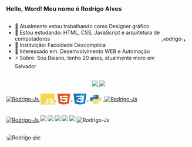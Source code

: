 ###  Hello, Word!  Meu nome é Rodrigo Alves
##
- 👔 Atualmente estou trabalhando como Designer gráfico  
- 📝 Estou estudando: HTML, CSS, JavaScript e arquitetura de computadores <img align="right" alt="Rodrigo-pic" height="110" style="border-radius:100px;" src="http://clubedosgeeks.com.br/wp-content/uploads/2016/01/dormrm.gif">
- 🏦 Instituição: Faculdade Descomplica 
- 🤔 Interessado em: Desemvolvimento WEB e Automação
- ⚡ Sobre: Sou Baiano, tenho 20 anos, atualmente moro em Salvador

##

<div align="center">
  <a href="https://github.com/Rodrigo-ads0">
  <img height="130em" src="https://github-readme-stats.vercel.app/api?username=Rodrigo-ads0&show_icons=true&theme=tokyonight&include_all_commits=true&count_private=true"/>
 <img height="130em" src="https://github-readme-stats.vercel.app/api/top-langs/?username=Rodrigo-ads0&layout=compact&langs_count=7&theme=tokyonight"/>
   
</div>

<div style="display: inline_block"><br>
  <img align="center" alt="Rodrigo-Js" height="15" width="330" src="https://cdn.discordapp.com/attachments/625159978419748909/1008961303383117864/a.png">
  <img align="center" alt="Rodrigo-Js" height="30" width="40" src="https://raw.githubusercontent.com/devicons/devicon/master/icons/javascript/javascript-plain.svg">
  <img align="center" alt="Rodrigo-HTML" height="30" width="40" src="https://raw.githubusercontent.com/devicons/devicon/master/icons/html5/html5-original.svg">
  <img align="center" alt="Rodrigo-CSS" height="30" width="40" src="https://raw.githubusercontent.com/devicons/devicon/master/icons/css3/css3-original.svg">
  <img align="center" alt="Rodrigo-Python" height="30" width="40" src="https://raw.githubusercontent.com/devicons/devicon/master/icons/python/python-original.svg">
  <img align="center" alt="Rodrigo-Js" height="15" width="330" src="https://cdn.discordapp.com/attachments/625159978419748909/1008961303383117864/a.png">
 
</div>


##
<div> 
<img align="center" alt="Rodrigo-Js" height="15" width="145" src="https://cdn.discordapp.com/attachments/625159978419748909/1008961303383117864/a.png">
  <a href="https://instagram.com/dryrodrigo" target="_blank"><img src="https://img.shields.io/badge/-Instagram-%23E4405F?style=for-the-badge&logo=instagram&logoColor=white" target="_blank"></a>
 	<a href="https://www.twitch.tv/wanted0" target="_blank"><img src="https://img.shields.io/badge/Twitch-9146FF?style=for-the-badge&logo=twitch&logoColor=white" target="_blank"></a>
 <a href="https://discord.gg/uYYYBSQ4" target="_blank"><img src="https://img.shields.io/badge/Discord-7289DA?style=for-the-badge&logo=discord&logoColor=white" target="_blank"></a> 
  <a href = "mailto:rodrigo04.alves05@gmail.com"><img src="https://img.shields.io/badge/-Gmail-%23333?style=for-the-badge&logo=gmail&logoColor=white" target="_blank"></a>
  <a href="https://www.linkedin.com/in/rodrigo-alves-94907a234/" target="_blank"><img src="https://img.shields.io/badge/-LinkedIn-%230077B5?style=for-the-badge&logo=linkedin&logoColor=white" target="_blank"></a> 
  <img align="center" alt="Rodrigo-Js" height="15" width="145" src="https://cdn.discordapp.com/attachments/625159978419748909/1008961303383117864/a.png">
  
 ##
<img align="center" alt="Rodrigo-pic" height="" style="border-radius:500px;" src="https://cdn.discordapp.com/attachments/625159978419748909/1008975022016176168/oie_Rrn4GBFuEbJW.gif">
